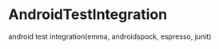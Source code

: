 AndroidTestIntegration
======================

android test integration(emma, androidspock, espresso, junit)
